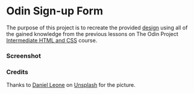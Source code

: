 # Odin Sign-up Form
The purpose of this project is to recreate the provided [design](https://cdn.statically.io/gh/TheOdinProject/curriculum/5f37d43908ef92499e95a9b90fc3cc291a95014c/html_css/project-sign-up-form/sign-up-form.png) using all of the gained knowledge from the previous lessons on The Odin Project [Intermediate HTML and CSS](https://www.theodinproject.com/paths/full-stack-javascript/courses/intermediate-html-and-css) course. 

### Screenshot


### Credits
Thanks to <a href="https://unsplash.com/@danielleone?utm_source=unsplash&utm_medium=referral&utm_content=creditCopyText">Daniel Leone</a> on <a href="https://unsplash.com/s/photos/mountain?utm_source=unsplash&utm_medium=referral&utm_content=creditCopyText">Unsplash</a> for the picture.
  